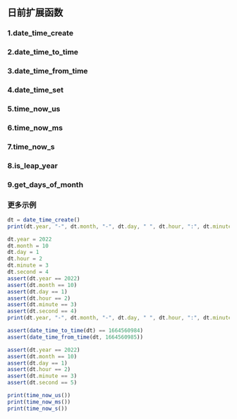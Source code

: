 ## 日前扩展函数

### 1.date\_time\_create

### 2.date\_time\_to\_time

### 3.date\_time\_from\_time

### 4.date\_time\_set

### 5.time\_now\_us

### 6.time\_now\_ms

### 7.time\_now\_s

### 8.is\_leap\_year

### 9.get\_days\_of\_month

### 更多示例

```js
dt = date_time_create()
print(dt.year, "-", dt.month, "-", dt.day, " ", dt.hour, ":", dt.minute, ":", dt.second, "(", dt.wday, ")")

dt.year = 2022
dt.month = 10
dt.day = 1
dt.hour = 2
dt.minute = 3
dt.second = 4
assert(dt.year == 2022)
assert(dt.month == 10)
assert(dt.day == 1)
assert(dt.hour == 2)
assert(dt.minute == 3)
assert(dt.second == 4)
print(dt.year, "-", dt.month, "-", dt.day, " ", dt.hour, ":", dt.minute, ":", dt.second, "(", dt.wday, ")")

assert(date_time_to_time(dt) == 1664560984)
assert(date_time_from_time(dt, 1664560985))

assert(dt.year == 2022)
assert(dt.month == 10)
assert(dt.day == 1)
assert(dt.hour == 2)
assert(dt.minute == 3)
assert(dt.second == 5)

print(time_now_us())
print(time_now_ms())
print(time_now_s())
```

